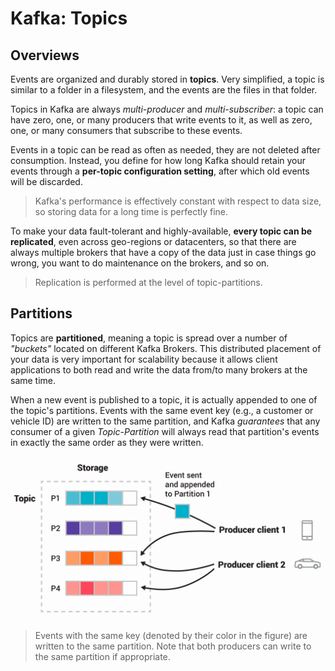 # Kafka: Topics

## Overviews

Events are organized and durably stored in **topics**. Very simplified, a topic is similar to a folder in a filesystem, and the events are the files in that folder.

Topics in Kafka are always *multi-producer* and *multi-subscriber*: a topic can have zero, one, or many producers that write events to it, as well as zero, one, or many consumers that subscribe to these events.

Events in a topic can be read as often as needed, they are not deleted after consumption. Instead, you define for how long Kafka should retain your events through a **per-topic configuration setting**, after which old events will be discarded.

> Kafka's performance is effectively constant with respect to data size, so storing data for a long time is perfectly fine.

To make your data fault-tolerant and highly-available, **every topic can be replicated**, even across geo-regions or datacenters, so that there are always multiple brokers that have a copy of the data just in case things go wrong, you want to do maintenance on the brokers, and so on.

> Replication is performed at the level of topic-partitions.

## Partitions

Topics are **partitioned**, meaning a topic is spread over a number of *"buckets"* located on different Kafka Brokers. This distributed placement of your data is very important for scalability because it allows client applications to both read and write the data from/to many brokers at the same time.

When a new event is published to a topic, it is actually appended to one of the topic's partitions. Events with the same event key (e.g., a customer or vehicle ID) are written to the same partition, and Kafka *guarantees* that any consumer of a given *Topic-Partition* will always read that partition's events in exactly the same order as they were written.

![](2021-06-09-15-33-35.png)

> Events with the same key (denoted by their color in the figure) are written to the same partition. Note that both producers can write to the same partition if appropriate.
